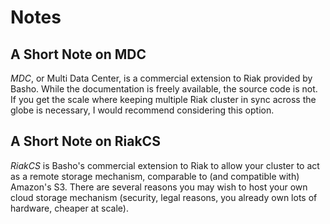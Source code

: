 # Notes

## A Short Note on MDC

*MDC*, or Multi Data Center, is a commercial extension to Riak provided by Basho.
While the documentation is freely available, the source code is not. If you get
the scale where keeping multiple Riak cluster in sync across the globe is 
necessary, I would recommend considering this option.

## A Short Note on RiakCS

*RiakCS* is Basho's commercial extension to Riak to allow your cluster to act as
a remote storage mechanism, comparable to (and compatible with) Amazon's
S3. There are several reasons you may wish to host your own cloud storage mechanism
(security, legal reasons, you already own lots of hardware, cheaper at scale).
